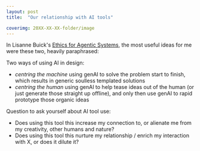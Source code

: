 ```yaml
---
layout: post
title:  "Our relationship with AI tools"

coverimg: 20XX-XX-XX-folder/image
---
```


In Lisanne Buick's [Ethics for Agentic Systems](https://www.youtube.com/watch?v=UYfdrFd20ls&list=PLxQqv_fazRs1VlMEbqC0Jlw6VFd97UpT2&index=4&ab_channel=SmashingMagazine), the most useful ideas for me were these two, heavily paraphrased:

Two ways of using AI in design:
- _centring the machine_ using genAI to solve the problem start to finish, which results in generic soulless templated solutions
- _centring the human_ using genAI to help tease ideas out of the human (or just generate those straight up offline), and only then use genAI to rapid prototype those organic ideas

 

Question to ask yourself about AI tool use: 
- Does using this tool this increase my connection to, or alienate me from my creativity, other humans and nature?
- Does using this tool this nurture my relationship / enrich my interaction with X, or does it dilute it?